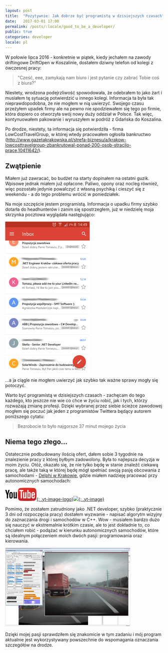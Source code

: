 ```yaml
---
layout: post
title:  "Pozytywnie: Jak dobrze być programistą w dzisiejszych czasach"
date:   2017-03-01 17:00
permalink: /posts/:locale/good_to_be_a_developer/
public: true
categories: developer
locale: pl
---
```

 
W połowie lipca 2016 - konkretnie w piątek, kiedy jechałem na zawody driftingowe DriftOpen w Koszalinie, dostałem dziwny telefon od kolegi z ówczesnej pracy:

> "Cześć, eee, zamykają nam biuro i jest pytanie czy zabrać Tobie coś z biura?"

Niestety, wrodzona podejrzliwość spowodowała, że odebrałem to jako żart i musiałem tę sytuację potwierdzić u innego kolegi. Informacja ta była tak nieprawdopodobna, że nie mogłem w nią uwierzyć. Swojego czasu przeżyłem upadek firmy ale na pewno nie spodziewałem się tego po firmie, która dopiero co otworzyła swój nowy duży oddział w Polsce. Tak więc, kontynuowałem pakowanie i wyruszyłem w podróż z Gdańska do Koszalina.

Po drodze, niestety, ta informacja się potwierdziła - firma LowCostTravelGroup, w której wtedy pracowałem ogłosiła bankructwo (<http://www.gazetakrakowska.pl/strefa-biznesu/a/krakow-lowcosttravelgroup-zbankrutowal-ponad-200-osob-stracilo-prace,10411642/>).

## Zwątpienie

Miałem już zawracać, bo budżet na starty dopinałem na ostatni guzik. Wpisowe jednak miałem już opłacone. Paliwo, opony oraz nocleg również, więc pozostało jedynie powalczyć z własną psychiką i cieszyć się z weekendu - a do tego problemu wrócić w poniedziałek.

Na moje szczęście jestem programistą. Informacja o upadku firmy szybko dotarła do headhunterów i zanim się spostrzegłem, już w niedzielę moja skrzynka pocztowa wyglądała następująco:

![](/assets/images/posts/work_offers.png)

...a ja ciągle nie mogłem uwierzyć jak szybko tak ważne sprawy mogły się potoczyć.

Warto być programistą w dzisiejszych czasach - zachęcam do tego każdego, kto jeszcze nie wie co chce w życiu robić, jak i tych, którzy rozważają zmianę profesji. Dzięki wybranej przez siebie ścieżce zawodowej mogłem się poczuć jak jeden z programistów Twittera będący autorem poniższego cytatu: 

> Bezrobocie to było najgorsze 37 minut mojego życia

## Niema tego złego...

Ostatecznie podbudowany ilością ofert, dałem sobie 3 tygodnie na znalezienie pracy z której byłbym zadowolony. Była to najlepsza decyzja w moim życiu. Otóż, okazało się, że nie tylko będę w stanie znaleźć ciekawą pracę, ale także taką w której będę mógł spełniać swoją pasję obcowania z samochodami - [Delphi w Krakowie](http://www.delphikrakow.pl), gdzie miałem nadzieję pracować przy autonomicznych samochodach:

[![](/assets/images/youtube.png){: .yt-image-logo}![](http://img.youtube.com/vi/meTZKZp5QDY/0.jpg){: .yt-image}](http://www.youtube.com/watch?v=meTZKZp5QDY)

Pomimo, że zostałem zatrudniony jako .NET developer, szybko (praktycznie 3 dni od rozpoczęcia pracy) dostałem wyzwanie - napisać algorytm wizyjny do zaznaczania drogi i samochodów w C++. Wow - musiałem bardzo dużo się nauczyć w ekstremalnie krótkim czasie, ale to jest dokładnie to, co chciałem robić - podążać w kierunku autonomicznych samochodów, które są idealnym połączeniem moich dwóch pasji: programowania oraz kierowania.

[![](/assets/images/posts/AutoLineMarker_sreenshot_m.jpg)](/assets/images/posts/AutoLineMarker_sreenshot.jpg)

Dzięki mojej pasji sprawdziłem się znakomicie w tym zadaniu i mój program aktualnie jest wykorzystywany powszechnie do wspomagania oznaczania szczegółów na drodze.